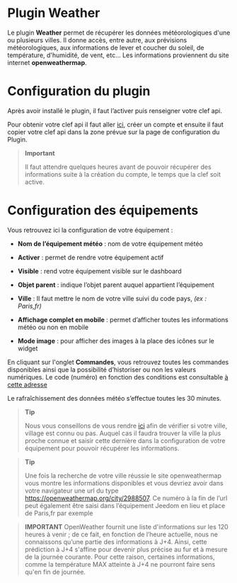# Plugin Weather

Le plugin **Weather** permet de récupérer les données météorologiques d'une ou plusieurs villes. Il donne accès, entre autre, aux prévisions météorologiques, aux informations de lever et coucher du soleil, de température, d'humidité, de vent, etc... Les informations proviennent du site internet **openweathermap**.

# Configuration du plugin

Après avoir installé le plugin, il faut l’activer puis renseigner votre clef api.

Pour obtenir votre clef api il faut aller [ici](https://home.openweathermap.org), créer un compte et ensuite il faut copier votre clef api dans la zone prévue sur la page de configuration du Plugin.

> **Important**
>
> Il faut attendre quelques heures avant de pouvoir récupérer des informations suite à la création du compte, le temps que la clef soit active.

# Configuration des équipements

Vous retrouvez ici la configuration de votre équipement :

-   **Nom de l’équipement météo** : nom de votre équipement météo
-   **Activer** : permet de rendre votre équipement actif
-   **Visible** : rend votre équipement visible sur le dashboard
-   **Objet parent** : indique l’objet parent auquel appartient l’équipement
-   **Ville** : Il faut mettre le nom de votre ville suivi du code pays, *(ex : Paris,fr)*

-   **Affichage complet en mobile** : permet d’afficher toutes les informations météo ou non en mobile
-   **Mode image** : pour afficher des images à la place des icônes sur le widget


En cliquant sur l'onglet **Commandes**, vous retrouvez toutes les commandes disponibles ainsi que la possibilité d’historiser ou non les valeurs numériques. Le code (numéro) en fonction des conditions est consultable [à cette adresse](https://openweathermap.org/weather-conditions)

Le rafraîchissement des données météo s’effectue toutes les 30 minutes.

> **Tip**
>
> Nous vous conseillons de vous rendre [ici](https://openweathermap.org/find?) afin de vérifier si votre ville, village est connu ou pas. Auquel cas il faudra trouver la ville la plus proche connue et saisir cette dernière dans la configuration de votre équipement pour pouvoir récupérer les informations.

> **Tip**
>
> Une fois la recherche de votre ville réussie le site openweathermap vous montre les informations disponibles et vous devriez avoir dans votre navigateur une url du type <https://openweathermap.org/city/2988507>. Ce numéro à la fin de l’url peut également être saisi dans l’équipement Jeedom en lieu et place de Paris,fr par exemple

>**IMPORTANT**
>OpenWeather fournit une liste d'informations sur les 120 heures à venir ; de ce fait, en fonction de l’heure actuelle, nous ne connaissons qu’une partie des informations à J+4. Ainsi, cette prédiction à J+4 s'affine pour devenir plus précise au fur et à mesure de la journée courante. Pour cette raison, certaines informations, comme la température MAX atteinte à J+4 ne pourront faire sens qu'en fin de journée.
